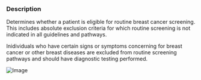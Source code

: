 ### Description

Determines whether a patient is eligible for routine breast cancer screening. This includes absolute exclusion criteria for which routine screening is not indicated in all guidelines and pathways.

Inidividuals who have certain signs or symptoms concerning for breast cancer or other breast diseases are excluded from routine screening pathways and should have diagnostic testing performed.

![Image](flow-ScreeningEligible.png)